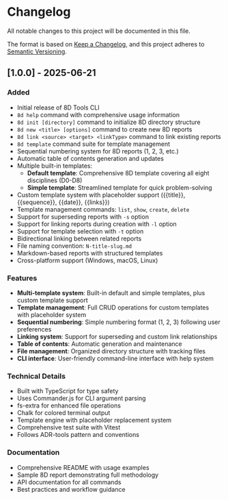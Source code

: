 # Changelog

All notable changes to this project will be documented in this file.

The format is based on [Keep a Changelog](https://keepachangelog.com/en/1.0.0/),
and this project adheres to [Semantic Versioning](https://semver.org/spec/v2.0.0.html).

## [1.0.0] - 2025-06-21

### Added

- Initial release of 8D Tools CLI
- `8d help` command with comprehensive usage information
- `8d init [directory]` command to initialize 8D directory structure
- `8d new <title> [options]` command to create new 8D reports
- `8d link <source> <target> <linkType>` command to link existing reports
- `8d template` command suite for template management
- Sequential numbering system for 8D reports (1, 2, 3, etc.)
- Automatic table of contents generation and updates
- Multiple built-in templates:
  - **Default template**: Comprehensive 8D template covering all eight disciplines (D0-D8)
  - **Simple template**: Streamlined template for quick problem-solving
- Custom template system with placeholder support ({{title}}, {{sequence}}, {{date}}, {{links}})
- Template management commands: `list`, `show`, `create`, `delete`
- Support for superseding reports with `-s` option
- Support for linking reports during creation with `-l` option
- Support for template selection with `-t` option
- Bidirectional linking between related reports
- File naming convention: `N-title-slug.md`
- Markdown-based reports with structured templates
- Cross-platform support (Windows, macOS, Linux)

### Features

- **Multi-template system**: Built-in default and simple templates, plus custom template support
- **Template management**: Full CRUD operations for custom templates with placeholder system
- **Sequential numbering**: Simple numbering format (1, 2, 3) following user preferences
- **Linking system**: Support for superseding and custom link relationships
- **Table of contents**: Automatic generation and maintenance
- **File management**: Organized directory structure with tracking files
- **CLI interface**: User-friendly command-line interface with help system

### Technical Details

- Built with TypeScript for type safety
- Uses Commander.js for CLI argument parsing
- fs-extra for enhanced file operations
- Chalk for colored terminal output
- Template engine with placeholder replacement system
- Comprehensive test suite with Vitest
- Follows ADR-tools pattern and conventions

### Documentation

- Comprehensive README with usage examples
- Sample 8D report demonstrating full methodology
- API documentation for all commands
- Best practices and workflow guidance
